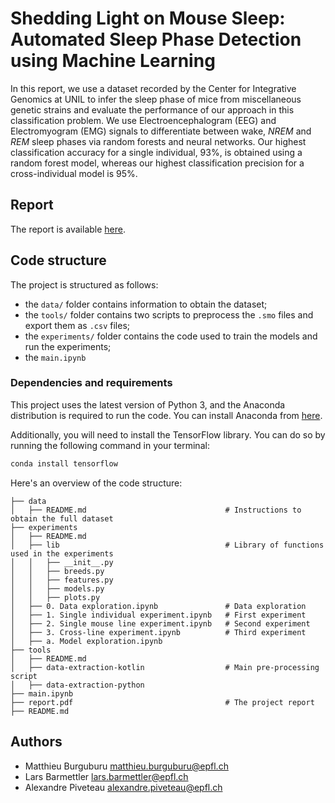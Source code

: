 # Shedding Light on Mouse Sleep: Automated Sleep Phase Detection using Machine Learning

In this report, we use a dataset recorded by the Center for Integrative Genomics at UNIL to infer the sleep phase of
mice from miscellaneous genetic strains and evaluate the performance of our approach in this classification problem. We
use Electroencephalogram (EEG) and Electromyogram (EMG) signals to differentiate between wake, _NREM_ and _REM_ sleep
phases via random forests and neural networks. Our highest classification accuracy for a single individual, 93%, is
obtained using a random forest model, whereas our highest classification precision for a cross-individual model is 95%.

## Report

The report is available [here](report.pdf).

## Code structure

The project is structured as follows:

- the `data/` folder contains information to obtain the dataset;
- the `tools/` folder contains two scripts to preprocess the `.smo` files and export them as `.csv` files;
- the `experiments/` folder contains the code used to train the models and run the experiments;
- the `main.ipynb`

### Dependencies and requirements

This project uses the latest version of Python 3, and the Anaconda distribution is required to run the code. You
can install Anaconda from [here](https://www.anaconda.com/products/distribution).

Additionally, you will need to install the TensorFlow library. You can do so by running the following command in
your terminal:

```bash
conda install tensorflow
```

Here's an overview of the code structure:

```text
├── data
│   ├── README.md                               # Instructions to obtain the full dataset
├── experiments
│   ├── README.md
│   ├── lib                                     # Library of functions used in the experiments
│   │   ├── __init__.py 
│   │   ├── breeds.py
│   │   ├── features.py
│   │   ├── models.py
│   │   ├── plots.py
│   ├── 0. Data exploration.ipynb               # Data exploration
│   ├── 1. Single individual experiment.ipynb   # First experiment
│   ├── 2. Single mouse line experiment.ipynb   # Second experiment
│   ├── 3. Cross-line experiment.ipynb          # Third experiment
│   ├── a. Model exploration.ipynb
├── tools
│   ├── README.md
│   ├── data-extraction-kotlin                  # Main pre-processing script
│   ├── data-extraction-python
├── main.ipynb
├── report.pdf                                  # The project report
├── README.md
```

## Authors

+ Matthieu Burguburu matthieu.burguburu@epfl.ch
+ Lars Barmettler lars.barmettler@epfl.ch
+ Alexandre Piveteau alexandre.piveteau@epfl.ch
